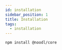 ```yaml
---
id: installation
sidebar_position: 1
title: Installation
tags:
  - installation
---
```


```bash
npm install @noodl/core
```
